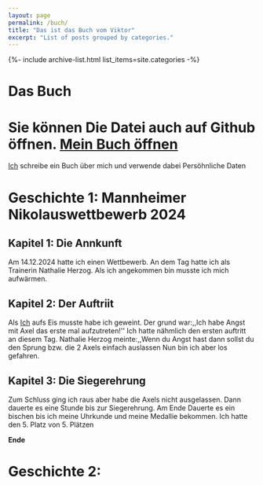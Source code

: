 ```yaml
---
layout: page
permalink: /buch/
title: "Das ist das Buch vom Viktor"
excerpt: "List of posts grouped by categories."
---
```


{%- include archive-list.html list_items=site.categories -%}
# Das Buch

# Sie können Die Datei auch auf Github öffnen. [Mein Buch öffnen](https://github.com/viktor-chiarcos/My-Book)

[Ich](https://github.com/viktor-chiarcos) schreibe ein Buch über mich und verwende dabei Persöhnliche Daten

# Geschichte 1: Mannheimer Nikolauswettbewerb 2024

## Kapitel 1: Die Annkunft

Am 14.12.2024 hatte ich einen Wettbewerb.
An dem Tag hatte ich als Trainerin Nathalie Herzog.
Als ich angekommen bin musste ich mich aufwärmen.

## Kapitel 2: Der Auftriit

Als [Ich](https://github.com/viktor-chiarcos) aufs Eis musste habe ich geweint.
Der grund war:,,Ich habe Angst mit Axel das erste mal aufzutreten!''
Ich hatte nähmlich den ersten auftritt an diesem Tag.
Nathalie Herzog meinte:,,Wenn du Angst hast dann sollst du den Sprung bzw. die 2 Axels einfach auslassen
Nun bin ich aber los gefahren.

## Kapitel 3: Die Siegerehrung

Zum Schluss ging ich raus aber habe die Axels nicht ausgelassen.
Dann dauerte es eine Stunde bis zur Siegerehrung.
Am Ende Dauerte es ein bischen bis ich meine Uhrkunde und meine Medallie bekommen.
Ich hatte den 5. Platz von 5. Plätzen 

**Ende**

# Geschichte 2: 
